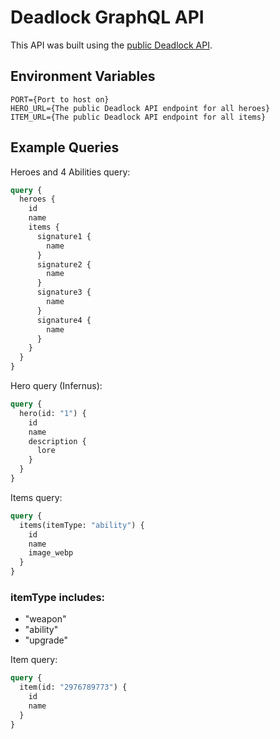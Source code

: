 # Deadlock GraphQL API

This API was built using the [public Deadlock API](https://deadlock-api.com/).

## Environment Variables

```
PORT={Port to host on}
HERO_URL={The public Deadlock API endpoint for all heroes}
ITEM_URL={The public Deadlock API endpoint for all items}
```

## Example Queries

Heroes and 4 Abilities query:

```graphql
query {
  heroes {
    id
    name
    items {
      signature1 {
        name
      }
      signature2 {
        name
      }
      signature3 {
        name
      }
      signature4 {
        name
      }
    }
  }
}
```

Hero query (Infernus):

```graphql
query {
  hero(id: "1") {
    id
    name
    description {
      lore
    }
  }
}
```

Items query:

```graphql
query {
  items(itemType: "ability") {
    id
    name
    image_webp
  }
}
```

### itemType includes:

-   "weapon"
-   "ability"
-   "upgrade"

Item query:

```graphql
query {
  item(id: "2976789773") {
    id
    name
  }
}
```
